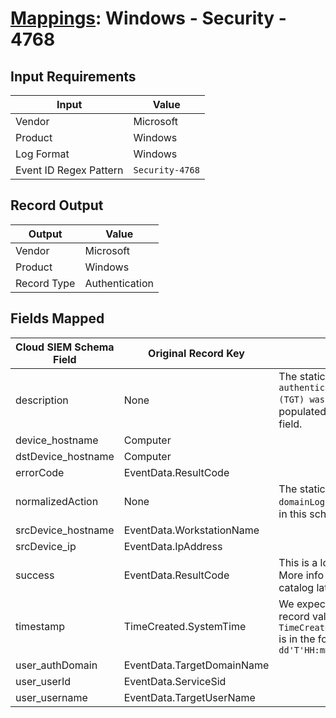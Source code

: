 # [Mappings](README.md): Windows - Security - 4768

## Input Requirements

|Input|Value|
|-----|-----|
|Vendor|Microsoft|
|Product|Windows|
|Log Format|Windows|
|Event ID Regex Pattern|`Security-4768`|

## Record Output

|Output|Value|
|------|-----|
|Vendor|Microsoft|
|Product|Windows|
|Record Type|Authentication|

## Fields Mapped

|Cloud SIEM Schema Field|Original Record Key|Notes|
|-----------------------|-------------------|-----|
|description|None|The static text `A Kerberos authentication ticket (TGT) was requested` is populated in this schema field.|
|device_hostname|Computer||
|dstDevice_hostname|Computer||
|errorCode|EventData.ResultCode||
|normalizedAction|None|The static text `domainLogon` is populated in this schema field.|
|srcDevice_hostname|EventData.WorkstationName||
|srcDevice_ip|EventData.IpAddress||
|success|EventData.ResultCode|This is a lookup field. More info to come in the catalog later...|
|timestamp|TimeCreated.SystemTime|We expect the orginal record value of `TimeCreated.SystemTime` is in the format `yyyy-MM-dd'T'HH:mm:ss.SSSSSSSSSZ`|
|user_authDomain|EventData.TargetDomainName||
|user_userId|EventData.ServiceSid||
|user_username|EventData.TargetUserName||

